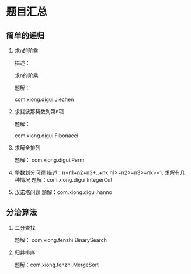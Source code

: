 # 题目汇总

## 简单的递归

1. 求n的阶乘

    描述：
    
    求n的阶乘
    
    题解：

    com.xiong.digui.Jiechen

2. 求斐波那契数列第n项

    题解：
    
    com.xiong.digui.Fibonacci

3. 求解全排列

    题解： com.xiong.digui.Perm

4. 整数划分问题
    描述：n=n1+n2+n3+..+nk  n1>=n2>=n3>=nk>=1, 求解有几种情况
    题解：com.xiong.digui.IntegerCut
5. 汉诺塔问题
    题解：com.xiong.digui.hanno
 
 ## 分治算法
 
 1. 二分查找
 
    题解： com.xiong.fenzhi.BinarySearch
 2. 归并排序
    
    题解：com.xiong.fenzhi.MergeSort